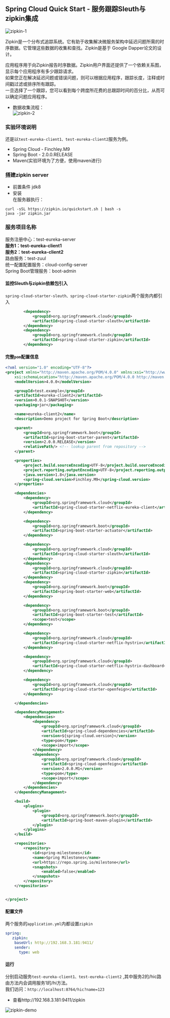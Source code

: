 ## Spring Cloud Quick Start - 服务跟踪Sleuth与zipkin集成   
![zipkin-1](./imgs/zipkin-1.png)   

Zipkin是一个分布式追踪系统。它有助于收集解决微服务架构中延迟问题所需的时序数据。它管理这些数据的收集和查找。Zipkin是基于 Google Dapper论文的设计。

应用程序用于向Zipkin报告时序数据。Zipkin用户界面还提供了一个依赖关系图，显示每个应用程序有多少跟踪请求。  
如果您正在解决延迟问题或错误问题，则可以根据应用程序，跟踪长度，注释或时间戳过滤或排序所有跟踪。  
一旦选择了一个跟踪，您可以看到每个跨度所花费的总跟踪时间的百分比，从而可以确定问题应用程序。   
* 数据收集流程：   
![zipkin-2](./imgs/zipkin-2.png)    


### 实验环境说明  
还是以`test-eureka-client1、test-eureka-client2`服务为例。
* Spring Cloud - Finchley.M9
* Spring Boot - 2.0.0.RELEASE     
* Maven(实验环境为了方便，使用maven进行)   


### 搭建zipkin server  
* 前置条件 jdk8  
* 安装  
在服务器执行：
``` shell   
curl -sSL https://zipkin.io/quickstart.sh | bash -s
java -jar zipkin.jar 
```

### 服务项目名称
服务注册中心：test-eureka-server  
__服务1：test-eureka-client1__  
__服务2：test-eureka-client2__   
路由服务：test-zuul    
统一配置配置服务：cloud-config-server  
Spring Boot管理服务：boot-admin  



#### 监控Sleuth与zipkin依赖包引入
`spring-cloud-starter-sleuth、spring-cloud-starter-zipkin`两个服务内都引入    
``` xml    
		<dependency>
			<groupId>org.springframework.cloud</groupId>
			<artifactId>spring-cloud-starter-sleuth</artifactId>
		</dependency>
		<dependency>
			<groupId>org.springframework.cloud</groupId>
			<artifactId>spring-cloud-starter-zipkin</artifactId>
		</dependency>

```

#### 完整`pom`配置信息  
``` xml  
<?xml version="1.0" encoding="UTF-8"?>
<project xmlns="http://maven.apache.org/POM/4.0.0" xmlns:xsi="http://www.w3.org/2001/XMLSchema-instance"
	xsi:schemaLocation="http://maven.apache.org/POM/4.0.0 http://maven.apache.org/xsd/maven-4.0.0.xsd">
	<modelVersion>4.0.0</modelVersion>

	<groupId>test.example</groupId>
	<artifactId>eureka-client2</artifactId>
	<version>0.0.1-SNAPSHOT</version>
	<packaging>jar</packaging>

	<name>eureka-client2</name>
	<description>Demo project for Spring Boot</description>

	<parent>
		<groupId>org.springframework.boot</groupId>
		<artifactId>spring-boot-starter-parent</artifactId>
		<version>2.0.0.RELEASE</version>
		<relativePath/> <!-- lookup parent from repository -->
	</parent>

	<properties>
		<project.build.sourceEncoding>UTF-8</project.build.sourceEncoding>
		<project.reporting.outputEncoding>UTF-8</project.reporting.outputEncoding>
		<java.version>1.8</java.version>
		<spring-cloud.version>Finchley.M9</spring-cloud.version>
	</properties>

	<dependencies>
		<dependency>
			<groupId>org.springframework.cloud</groupId>
			<artifactId>spring-cloud-starter-netflix-eureka-client</artifactId>
		</dependency>

		<dependency>
			<groupId>org.springframework.boot</groupId>
			<artifactId>spring-boot-starter-actuator</artifactId>
		</dependency>

		<dependency>
			<groupId>org.springframework.cloud</groupId>
			<artifactId>spring-cloud-starter-sleuth</artifactId>
		</dependency>
		<dependency>
			<groupId>org.springframework.cloud</groupId>
			<artifactId>spring-cloud-starter-zipkin</artifactId>
		</dependency>
		<dependency>
			<groupId>org.springframework.boot</groupId>
			<artifactId>spring-boot-starter-web</artifactId>
		</dependency>

		<dependency>
			<groupId>org.springframework.boot</groupId>
			<artifactId>spring-boot-starter-test</artifactId>
			<scope>test</scope>
		</dependency>

		<dependency>
			<groupId>org.springframework.cloud</groupId>
			<artifactId>spring-cloud-starter-netflix-hystrix</artifactId>
		</dependency>

		<dependency>
			<groupId>org.springframework.cloud</groupId>
			<artifactId>spring-cloud-starter-netflix-hystrix-dashboard</artifactId>
		</dependency>

		<dependency>
			<groupId>org.springframework.cloud</groupId>
			<artifactId>spring-cloud-starter-openfeign</artifactId>
		</dependency>

	</dependencies>

	<dependencyManagement>
		<dependencies>
			<dependency>
				<groupId>org.springframework.cloud</groupId>
				<artifactId>spring-cloud-dependencies</artifactId>
				<version>${spring-cloud.version}</version>
				<type>pom</type>
				<scope>import</scope>
			</dependency>
			<dependency>
				<groupId>org.springframework.cloud</groupId>
				<artifactId>spring-cloud-openfeign</artifactId>
				<version>2.0.0.M1</version>
				<type>pom</type>
				<scope>import</scope>
			</dependency>
		</dependencies>
	</dependencyManagement>

	<build>
		<plugins>
			<plugin>
				<groupId>org.springframework.boot</groupId>
				<artifactId>spring-boot-maven-plugin</artifactId>
			</plugin>
		</plugins>
	</build>

	<repositories>
		<repository>
			<id>spring-milestones</id>
			<name>Spring Milestones</name>
			<url>https://repo.spring.io/milestone</url>
			<snapshots>
				<enabled>false</enabled>
			</snapshots>
		</repository>
	</repositories>


</project>


```  

#### 配置文件    
两个服务的`application.yml`内都设置`zipkin`  

```  yml
spring:
   zipkin:
    baseUrl: http://192.168.3.181:9411/
    sender:
      type: web
```
     
#### 运行
分别启动服务`test-eureka-client1、test-eureka-client2` ,其中服务2的/hic路由方法内会调用服务1的/hi方法。  
我们访问：`http://localhost:8764/hic?name=123`   
* 查看http://192.168.3.181:9411/zipkin  
 
![zipkin-demo](./imgs/zipkin-demo.png)



 

